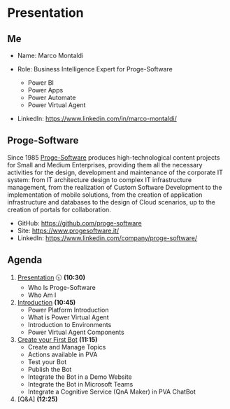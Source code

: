 # Presentation

## Me

- Name: Marco Montaldi
- Role: Business Intelligence Expert for Proge-Software
    - Power BI
	- Power Apps
	- Power Automate
	- Power Virtual Agent

- LinkedIn: https://www.linkedin.com/in/marco-montaldi/


## Proge-Software

Since 1985 [Proge-Software](https://www.progesoftware.it/) produces high-technological content projects for Small and Medium Enterprises, providing them all the necessary activities for the design, development and maintenance of the corporate IT system: from IT architecture design to complex IT infrastructure management, from the realization of Custom Software Development to the implementation of mobile solutions, from the creation of application infrastructure and databases to the design of Cloud scenarios, up to the creation of portals for collaboration.

- GitHub: https://github.com/proge-software
- Site: https://www.progesoftware.it/
- LinkedIn: https://www.linkedin.com/company/proge-software/

## Agenda

1. [Presentation](01.presentation.md) :clock1030: **(10:30)**
   - Who Is Proge-Software
   - Who Am I
2. [Introduction](02.introduction.md) **(10:45)**
   - Power Platform Introduction
   - What is Power Virtual Agent
   - Introduction to Environments
   - Power Virtual Agent Components
3. [Create your First Bot](03.create-first-bot.md) **(11:15)**
   - Create and Manage Topics
   - Actions available in PVA
   - Test your Bot
   - Publish the Bot
   - Integrate the Bot in a Demo Website
   - Integrate the Bot in Microsoft Teams
   - Integrate a Cognitive Service (QnA Maker) in PVA ChatBot
4. [Q&A] **(12:25)**